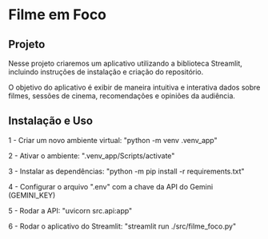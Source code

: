 # Filme em Foco

## Projeto
Nesse projeto criaremos um aplicativo utilizando a biblioteca Streamlit,
incluindo instruções de instalação e criação do repositório.

O objetivo do aplicativo é exibir de maneira intuitiva e interativa dados
sobre filmes, sessões de cinema, recomendações e opiniões da audiência.

## Instalação e Uso
1 - Criar um novo ambiente virtual: "python -m venv .venv_app"

2 - Ativar o ambiente: ".venv_app/Scripts/activate"

3 - Instalar as dependências: "python -m pip install -r requirements.txt"

4 - Configurar o arquivo ".env" com a chave da API do Gemini (GEMINI_KEY)

5 - Rodar a API: "uvicorn src.api:app"

6 - Rodar o aplicativo do Streamlit: "streamlit run ./src/filme_foco.py"

